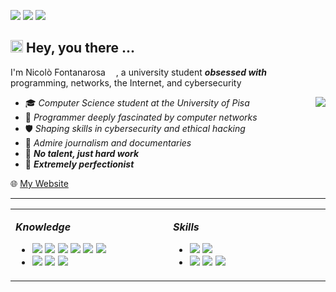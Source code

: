 
<p>
  <img src="https://img.shields.io/github/followers/Nicofontanarosa?style=social" />
  <img src="https://api.visitorbadge.io/api/visitors?path=https%3A%2F%2Fgithub.com%2FNicofontanarosa%2FNicofontanarosa&label=%20Views&labelColor=%23222222&countColor=%23ffffff&style=flat&labelStyle=none" />
  <img src="https://img.shields.io/badge/-nickcompany@gmail.com-green?color=%23bb5f37&style=flat&logo=gmail&logoColor=white" />
</p>

## <img src="https://user-images.githubusercontent.com/74038190/229223156-0cbdaba9-3128-4d8e-8719-b6b4cf741b67.gif" width="20"> Hey, you there ...

I'm Nicolò Fontanarosa <img src="https://github.com/user-attachments/assets/b8c2ecb9-4c88-43c1-89b9-afa68d63f261" width="13"/>, a university student ***obsessed with*** programming, networks, the Internet, and cybersecurity 
<!-- <img src="https://github.com/Anmol-Baranwal/Cool-GIFs-For-GitHub/assets/74038190/7b282ec6-fcc3-4600-90a7-2c3140549f58" width="20" /> -->

<img src="https://github-readme-stats.vercel.app/api?username=Nicofontanarosa&show_icons=true&theme=calm" align="right" />

- 🎓 *Computer Science student at the University of Pisa* 
- 📡 *Programmer deeply fascinated by computer networks* 
- 🛡️ *Shaping skills in cybersecurity and ethical hacking*
- 📰 *Admire journalism and documentaries* 
- 🔧 ***No talent, just hard work***
- 🎯 ***Extremely perfectionist***

🌐 [My Website](https://github.com/Nicofontanarosa)

<hr>
<!-- <img src="https://user-images.githubusercontent.com/74038190/212284100-561aa473-3905-4a80-b561-0d28506553ee.gif" width="1000"> -->

<p align="center">
  
  <table><tr><td valign="top" width="1000px">
  
  ***Knowledge*** <img src="https://user-images.githubusercontent.com/74038190/212257468-1e9a91f1-b626-4baa-b15d-5c385dfa7ed2.gif" width="14" />
  
  - <img src="https://img.shields.io/badge/-Html-green?color=%23E34F26&style=flat&logo=html5&logoColor=white" />
    <img src="https://img.shields.io/badge/-C-green?color=%23A8B9CC&style=flat&logo=c&logoColor=white" />
    <img src="https://img.shields.io/badge/-Java-green?color=%23CB6D30&style=flat&logo=coffeescript&logoColor=white" />
    <img src="https://img.shields.io/badge/-PHP-green?color=%23777BB4&style=flat&logo=php&logoColor=white" />
    <img src="https://img.shields.io/badge/mysql-4479A1.svg?style=flat&logo=mysql&logoColor=white" />
    <img src="https://img.shields.io/badge/-CSS-green?color=%23663399&style=flat&logo=CSS&logoColor=white" />

  - <img src="https://img.shields.io/badge/-Linux-green?color=%23FCC624&style=flat&logo=linux&logoColor=white" />
    <img src="https://img.shields.io/badge/-Windows-green?color=%2380B3FF&style=flat&logo=gitforwindows&logoColor=white" />
    <img src="https://img.shields.io/badge/-Bash-green?color=%234EAA25&style=flat&logo=gnubash&logoColor=white" />

    <sub></sub>
    
  </td><td valign="top" width="50%">
  
  ***Skills*** <img src="https://user-images.githubusercontent.com/74038190/212284087-bbe7e430-757e-4901-90bf-4cd2ce3e1852.gif" width="14" />
  
  - <img src="https://img.shields.io/badge/-Lua-green?color=%232C2D72&style=flat&logo=lua&logoColor=white" />
    <img src="https://img.shields.io/badge/-Python-green?color=%233776AB&style=flat&logo=python&logoColor=white" />
  
  - <img src="https://img.shields.io/badge/-Wireshark-green?color=%231679A7&style=flat&logo=wireshark&logoColor=white" />
    <img src="https://img.shields.io/badge/-Postman-green?color=%23FF6C37&style=flat&logo=postman&logoColor=white" />
    <img src="https://img.shields.io/badge/-Tor_project-green?color=%237D4698&style=flat&logo=torproject&logoColor=white" />
  
  </td></tr></table>

</p>

<!--
<p align="center">
  <img src="https://github-profile-trophy.vercel.app/?username=Nicofontanarosa&theme=nord&margin-h=5&margin-w=5" /> 
</p>
-->
